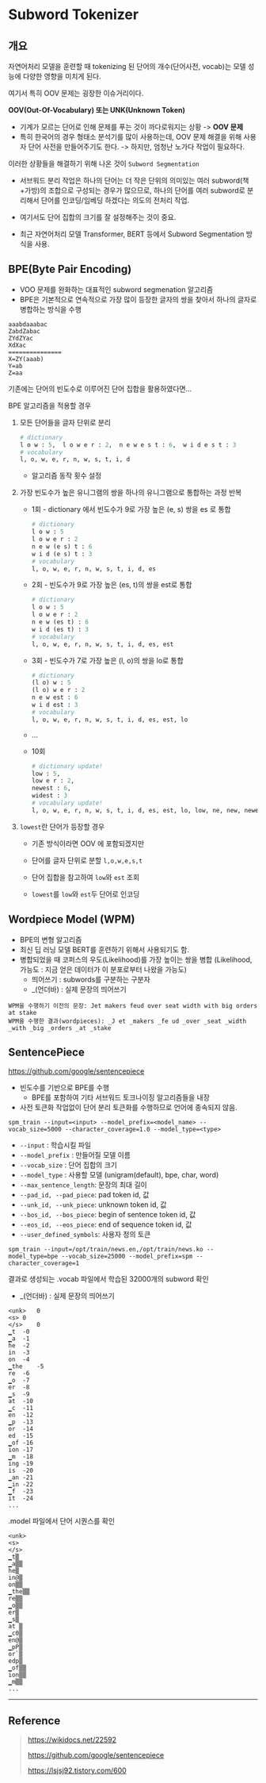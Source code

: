 # Subword Tokenizer

## 개요

자연어처리 모델을 훈련할 때 tokenizing 된 단어의 개수(단어사전, vocab)는 모델 성능에 다양한 영향을 미치게 된다.

여기서 특히 OOV 문제는 굉장한 이슈거리이다.

**OOV(Out-Of-Vocabulary) 또는 UNK(Unknown Token)**

- 기계가 모르는 단어로 인해 문제를 푸는 것이 까다로워지는 상황 -> **OOV 문제**
- 특히 한국어의 경우 형태소 분석기를 많이 사용하는데, OOV 문제 해결을 위해 사용자 단어 사전을 만들어주기도 한다. -> 하지만, 엄청난 노가다 작업이 필요하다.

이러한 상황들을 해결하기 위해 나온 것이 `Subword Segmentation`

- 서브워드 분리 작업은 하나의 단어는 더 작은 단위의 의미있는 여러 subword(책+가방)의 조합으로 구성되는 경우가 많으므로, 하나의 단어를 여러 subword로 분리해서 단어를 인코딩/임베딩 하겠다는 의도의 전처리 작업.
- 여기서도 단어 집합의 크기를 잘 설정해주는 것이 중요.

- 최근 자연어처리 모델 Transformer, BERT 등에서 Subword Segmentation 방식을 사용.

## BPE(Byte Pair Encoding)

- VOO 문제를 완화하는 대표적인 subword segmenation 알고리즘
- BPE은 기본적으로 연속적으로 가장 많이 등장한 글자의 쌍을 찾아서 하나의 글자로 병합하는 방식을 수행

```
aaabdaaabac
ZabdZabac
ZYdZYac
XdXac
===============
X=ZY(aaab)
Y=ab
Z=aa
```

기존에는 단어의 빈도수로 이루어진 단어 집합을 활용하였다면...

BPE 알고리즘을 적용할 경우

1. 모든 단어들을 글자 단위로 분리

   ```python
   # dictionary
   l o w : 5,  l o w e r : 2,  n e w e s t : 6,  w i d e s t : 3
   # vocabulary
   l, o, w, e, r, n, w, s, t, i, d
   ```

   - 알고리즘 동작 횟수 설정

2. 가장 빈도수가 높은 유니그램의 쌍을 하나의 유니그램으로 통합하는 과정 반복

   - 1회 - dictionary 에서 빈도수가 9로 가장 높은 (e, s) 쌍을 es 로 통합

     ```python
     # dictionary
     l o w : 5
     l o w e r : 2
     n e w (e s) t : 6
     w i d (e s) t : 3
     # vocabulary
     l, o, w, e, r, n, w, s, t, i, d, es
     ```

   - 2회 - 빈도수가 9로 가장 높은 (es, t)의 쌍을 est로 통합

     ```python
     # dictionary
     l o w : 5
     l o w e r : 2
     n e w (es t) : 6
     w i d (es t) : 3
     # vocabulary
     l, o, w, e, r, n, w, s, t, i, d, es, est
     ```

   - 3회 - 빈도수가 7로 가장 높은 (l, o)의 쌍을 lo로 통합

     ```python
     # dictionary
     (l o) w : 5
     (l o) w e r : 2
     n e w est : 6
     w i d est : 3
     # vocabulary
     l, o, w, e, r, n, w, s, t, i, d, es, est, lo
     ```

   - ...

   - 10회

     ```python
     # dictionary update!
     low : 5,
     low e r : 2,
     newest : 6,
     widest : 3
     # vocabulary update!
     l, o, w, e, r, n, w, s, t, i, d, es, est, lo, low, ne, new, newest, wi, wid, widest
     ```

3. `lowest`란 단어가 등장할 경우

   - 기존 방식이라면 OOV 에 포함되겠지만

   - 단어를 글자 단위로 분할 `l,o,w,e,s,t`
   - 단어 집합을 참고하여 `low`와 `est` 조회
   - `lowest`를 `low`와 `est`두 단어로 인코딩

## Wordpiece Model (WPM)

- BPE의 변형 알고리즘
- 최신 딥 러닝 모델 BERT를 훈련하기 위해서 사용되기도 함.
- 병합되었을 때 코퍼스의 우도(Likelihood)를 가장 높이는 쌍을 병합 (Likelihood, 가능도 : 지금 얻은 데이터가 이 분포로부터 나왔을 가능도)
  - 띄어쓰기 : subwords를 구분하는 구분자
  - \_(언더바) : 실제 문장의 띄어쓰기

```text
WPM을 수행하기 이전의 문장: Jet makers feud over seat width with big orders at stake
WPM을 수행한 결과(wordpieces): _J et _makers _fe ud _over _seat _width _with _big _orders _at _stake
```

## SentencePiece

<https://github.com/google/sentencepiece>

- 빈도수를 기반으로 BPE를 수행
  - BPE를 포함하여 기타 서브워드 토크나이징 알고리즘들을 내장
- 사전 토큰화 작업없이 단어 분리 토큰화를 수행하므로 언어에 종속되지 않음.

```shell
spm_train --input=<input> --model_prefix=<model_name> --vocab_size=5000 --character_coverage=1.0 --model_type=<type>
```

- `--input` : 학습시킬 파일
- `--model_prefix` : 만들어질 모델 이름
- `--vocab_size` : 단어 집합의 크기
- `--model_type` : 사용할 모델 (unigram(default), bpe, char, word)
- `--max_sentence_length`: 문장의 최대 길이
- `--pad_id, --pad_piece`: pad token id, 값
- `--unk_id, --unk_piece`: unknown token id, 값
- `--bos_id, --bos_piece`: begin of sentence token id, 값
- `--eos_id, --eos_piece`: end of sequence token id, 값
- `--user_defined_symbols`: 사용자 정의 토큰

```shell
spm_train --input=/opt/train/news.en,/opt/train/news.ko --model_type=bpe --vocab_size=25000 --model_prefix=spm --character_coverage=1
```

결과로 생성되는 .vocab 파일에서 학습된 32000개의 subword 확인

- \_(언더바) : 실제 문장의 띄어쓰기

```text
<unk>	0
<s>	0
</s>	0
▁t	-0
▁a	-1
he	-2
in	-3
on	-4
▁the	-5
re	-6
▁o	-7
er	-8
▁s	-9
at	-10
▁c	-11
en	-12
▁p	-13
or	-14
ed	-15
▁of	-16
ion	-17
▁m	-18
ing	-19
is	-20
▁an	-21
▁in	-22
▁f	-23
it	-24
...
```

.model 파일에서 단어 시퀀스를 확인

```text
<unk>
<s>
</s>
▁t▒
▁a▒▒
he▒
in@▒
on▒▒
▁the▒▒
re▒▒
▁o▒▒
er▒
▁s▒
at ▒
▁c0▒
en@▒
▁pP▒
or`▒
edp▒
▁of▒▒
ion▒▒
▁m▒▒
...
```

---

## Reference

> <https://wikidocs.net/22592>
>
> <https://github.com/google/sentencepiece>
>
> <https://lsjsj92.tistory.com/600>

